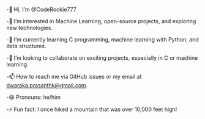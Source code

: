 -👋 Hi, I’m @CodeRookie777

-👀 I’m interested in Machine Learning, open-source projects, and exploring new technologies.

-🌱 I’m currently learning C programming, machine learning with Python, and data structures.

-💞️ I’m looking to collaborate on exciting projects, especially in C or machine learning.

-📫 How to reach me via GitHub issues or my email at dwaraka.prasanthk@gmail.com.

-😄 Pronouns: he/him

-⚡ Fun fact: I once hiked a mountain that was over 10,000 feet high!

<!---
CodeRookie777/CodeRookie777 is a ✨ special ✨ repository because its `README.md` (this file) appears on your GitHub profile.
You can click the Preview link to take a look at your changes.
--->

